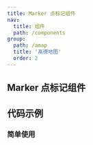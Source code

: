 ```yaml
---
title: Marker 点标记组件
nav:
  title: 组件
  path: /components
group:
  path: /amap
  title: '高德地图'
  order: 2
---
```


##  Marker 点标记组件

## 代码示例

### 简单使用

<code src="../demos/demo-02.tsx" />
